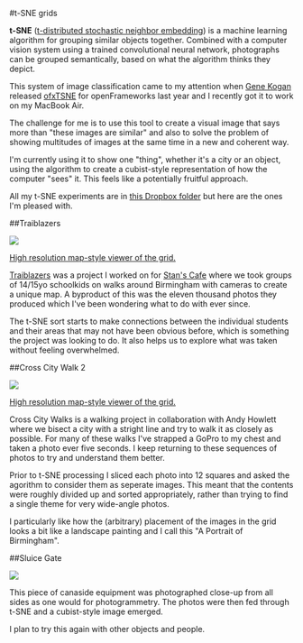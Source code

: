 #t-SNE grids

**t-SNE** ([t-distributed stochastic neighbor embedding](https://en.wikipedia.org/wiki/T-distributed_stochastic_neighbor_embedding)) is a machine learning algorithm for grouping similar objects together. Combined with a computer vision system using a trained convolutional neural network, photographs can be grouped semantically, based on what the algorithm thinks they depict. 

This system of image classification came to my attention when [Gene Kogan](http://www.genekogan.com) released [ofxTSNE](https://github.com/genekogan/ofxTSNE) for openFrameworks last year and I recently got it to work on my MacBook Air. 

The challenge for me is to use this tool to create a visual image that says more than "these images are similar" and also to solve the problem of showing multitudes of images at the same time in a new and coherent way.

I'm currently using it to show one "thing", whether it's a city or an object, using the algorithm to create a cubist-style representation of how the computer "sees" it. This feels like a potentially fruitful approach. 

All my t-SNE experiments are in [this Dropbox folder](https://www.dropbox.com/sh/rp52auypfv2j73r/AACmw49il0VwFctHL5-YqHkIa?dl=0) but here are the ones I'm pleased with. 

##Traiblazers

[![](https://c4.staticflickr.com/9/8393/29794157595_2d026852e1_b.jpg)](http://peteashton.com/tsne/trailblazers.html)

[High resolution map-style viewer of the grid.](http://peteashton.com/tsne/trailblazers.html)

[Traiblazers](http://stanscafe.co.uk/trailblazers.html) was a project I worked on for [Stan's Cafe](http://stanscafe.co.uk/) where we took groups of 14/15yo schoolkids on walks around Birmingham with cameras to create a unique map. A byproduct of this was the eleven thousand photos they produced which I've been wondering what to do with ever since. 

The t-SNE sort starts to make connections between the individual students and their areas that may not have been obvious before, which is something the project was looking to do. It also helps us to explore what was taken without feeling overwhelmed. 

##Cross City Walk 2

[![](https://c5.staticflickr.com/9/8355/29516062116_f6ef691ed8_b.jpg)](http://peteashton.com/tsne/xcw2/)

[High resolution map-style viewer of the grid.](http://peteashton.com/tsne/xcw2/)

Cross City Walks is a walking project in collaboration with Andy Howlett where we bisect a city with a stright line and try to walk it as closely as possible. For many of these walks I've strapped a GoPro to my chest and taken a photo ever five seconds. I keep returning to these sequences of photos to try and understand them better. 

Prior to t-SNE processing I sliced each photo into 12 squares and asked the agorithm to consider them as seperate images. This meant that the contents were roughly divided up and sorted appropriately, rather than trying to find a single theme for very wide-angle photos. 

I particularly like how the (arbitrary) placement of the images in the grid looks a bit like a landscape painting and I call this "A Portrait of Birmingham". 

##Sluice Gate

[![](https://c2.staticflickr.com/9/8332/29711244041_c22723d9c0_b.jpg)](https://www.flickr.com/photos/peteashton/29711244041/)

This piece of canaside equipment was photographed close-up from all sides as one would for photogrammetry. The photos were then fed through t-SNE and a cubist-style image emerged. 

I plan to try this again with other objects and people. 